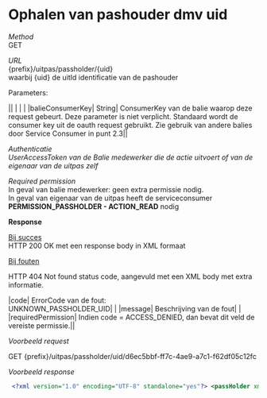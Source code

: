 ---
---

# Ophalen van pashouder dmv uid

_Method_<br> GET

_URL_<br> {prefix}/uitpas/passholder/{uid}<br> waarbij {uid} de uitId identificatie van de pashouder

Parameters:

 

|| | | |
|balieConsumerKey| String| ConsumerKey van de balie waarop deze request gebeurt. Deze parameter is niet verplicht. Standaard wordt de consumer key uit de oauth request gebruikt. Zie gebruik van andere balies door Service Consumer in punt 2.3||

_Authenticatie_<br> _UserAccessToken van de Balie medewerker die de actie uitvoert of van de eigenaar van de uitpas zelf_

_Required permission_<br> In geval van balie medewerker: geen extra permissie nodig.<br> In geval van eigenaar van de uitpas heeft de serviceconsumer **PERMISSION\_PASSHOLDER - ACTION\_READ** nodig

**Response**

<u>Bij succes</u><br> HTTP 200 OK met een response body in XML formaat

<u>Bij fouten</u>

HTTP 404 Not found status code, aangevuld met een XML body met extra informatie.

 

|code| ErrorCode van de fout:<br> UNKNOWN\_PASSHOLDER\_UID| |
|message| Beschrijving van de fout| |
|requiredPermission| Indien code = ACCESS\_DENIED, dan bevat dit veld de vereiste permissie.||

_Voorbeeld request_

GET {prefix}/uitpas/passholder/uid/d6ec5bbf-ff7c-4ae9-a7c1-f62df05c12fc

_Voorbeeld response_


~~~xml
 <?xml version="1.0" encoding="UTF-8" standalone="yes"?> <passHolder xmlns:rdf="http://www.w3.org/1999/02/22-rdf-syntax-ns" xmlns:foaf="http://xmlns.com/foaf/0.1/" xmlns:cdb="http://www.cultuurdatabank.com/XMLSchema/CdbXSD/3.1/FINAL" xmlns:geo="http://www.w3.org/2003/01/geo/wgs84_pos#"> 	<cardSystemSpecific>         <cardSystem>             <id>1</id>             <name>HELA</name>         </cardSystem>         <currentCard>             <kansenpas>true</kansenpas>             <status>ACTIVE</status>             <uitpasNumber>                 <uitpasNumber>0930061965313</uitpasNumber>             </uitpasNumber>         </currentCard>         <emailPreference>ALL_MAILS</emailPreference>         <kansenStatuutEndDate>2013-12-31T23:59:59+01:00</kansenStatuutEndDate>         <kansenStatuutExpired>false</kansenStatuutExpired>         <kansenStatuutInGracePeriod>false</kansenStatuutInGracePeriod>         <smsPreference>NO_SMS</smsPreference>     </cardSystemSpecific>     <city>AALST</city>     <dateOfBirth>1980-04-15T00:00:00+02:00</dateOfBirth>     <email>dev3@lodgon.com</email>     <firstName>Nele</firstName>     <secondName>middlename</secondName>     <gender>FEMALE</gender>     <gsm>gsm-nr</gsm>     <inszNumber>80042432086</inszNumber>     <lastActivationMailNumber>0</lastActivationMailNumber>     <memberships/>     <name>Custers</name>     <nationality>Belg</nationality>     <number>1</number>     <numberOfCheckins>0</numberOfCheckins>     <placeOfBirth>Aalst</placeOfBirth>     <points>10.000</points>     <postalCode>9300</postalCode>     <registrationBalieConsumerKey>31413BDF-DFC7-7A9F-10403618C2816E44</registrationBalieConsumerKey>     <street>Kalfstraat</street>     <telephone>0444/44.44.44</telephone>     <uitIdUser>         <ns2:id>bd056f6f-7ff6-4781-baeb-a0ff77626e03</ns2:id>         <ns3:nick>nele</ns3:nick>     </uitIdUser>     <verified>false</verified> </passHolder>
~~~
